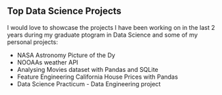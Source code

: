 ## Top Data Science Projects 

I would love to showcase the projects I have been working on in the last 2 years during my graduate ptogram in Data Science and some of my personal projects:

* NASA Astronomy Picture of the Dy
* NOOAAs weather API 
* Analysing Movies dataset with Pandas and SQLite
* Feature Engineering California House Prices with Pandas 
* Data Science Practicum - Data Engineering project

